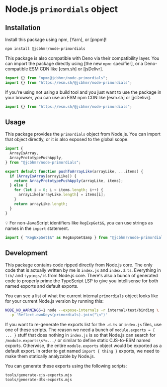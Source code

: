 # Node.js `primordials` object

## Installation

Install this package using npm, [Yarn], or [pnpm]!

```sh
npm install @jcbhmr/node-primordials
```

This package is also compatible with Deno via their compatibility layer. You can
import the package directly using [the new `npm:` specifier], or a
Deno-compatible ESM CDN like [esm.sh] or [jsDelivr].

```js
import {} from "npm:@jcbhmr/node-primordials";
import {} from "https://esm.sh/@jcbhmr/node-primordials";
```

If you're using not using a build tool and you just want to use the package in
your browser, you can use an ESM npm CDN like [esm.sh] or [jsDelivr].

```js
import {} from "https://esm.sh/@jcbhmr/node-primordials";
```

## Usage

This package provides the `primordials` object from Node.js. You can import that
object directly, or it is also exposed to the global scope.

```js
import {
  ArrayIsArray,
  ArrayPrototypePushApply,
} from "@jcbhmr/node-primordials";

export default function pushToArrayLike(arrayLike, ...items) {
  if (ArrayIsArray(arrayLike)) {
    return ArrayPrototypePushApply(arrayLike, items);
  } else {
    for (let i = 0; i < items.length; i++) {
      arrayLike[arrayLike.length] = items[i];
    }
    return arrayLike.length;
  }
}
```

💡 For non-JavaScript identifiers like `RegExpGet$&`, you can use strings as
names in the `import` statement.

```js
import { "RegExpGet$&" as RegExpGet$amp } from "@jcbhmr/node-primordials";
```

## Development

This package contains code ripped directly from Node.js core. The only code that
is actually written by me is `index.js` and `index.d.ts`. Everything in `lib/`
and `typings/` is from Node.js core. There's also a bunch of generated code to
properly prime the TypeScript LSP to give you intellisense for both named
exports and default exports.

You can see a list of what the current internal `primordials` object looks like
for your current Node.js version by running this:

```sh
NODE_NO_WARNINGS=1 node --expose-internals -r internal/test/binding \
  -p 'Reflect.ownKeys(primordials).join("\n")'
```

If you want to re-generate the exports list for the `.d.ts` or `index.js` files,
use one of these scripts. The reason we need a bunch of
`module.exports = { ... }` stuff that does nothing in `index.js` is so that
Node.js can search for `/module.exports\s*=.../` or similar to define static
CJS-to-ESM named exports. Otherwise, the entire `module.exports` object would be
exported as a default export. In order to get named `import { thing }` exports,
we need to make them statically analyzable by Node.js.

You can generate these exports using the following scripts:

```sh
tools/generate-cjs-exports.mjs
tools/generate-dts-exports.mjs
```
